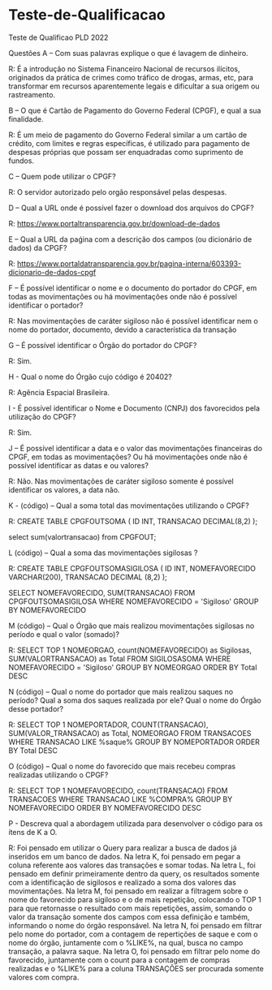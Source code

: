 # Teste-de-Qualificacao
Teste de Qualificao PLD 2022

Questões
A – Com suas palavras explique o que é lavagem de dinheiro.

R: É a introdução no Sistema Financeiro Nacional de recursos ilícitos, originados da prática de crimes como tráfico de drogas, armas, etc, para transformar em recursos aparentemente legais e dificultar a sua origem ou rastreamento.

B – O que é Cartão de Pagamento do Governo Federal (CPGF), e qual a sua finalidade.

R: É um meio de pagamento do Governo Federal similar a um cartão de crédito, com limites e regras específicas, é utilizado para pagamento de despesas próprias que possam ser enquadradas como suprimento de fundos.

C – Quem pode utilizar o CPGF? 

R: O servidor autorizado pelo orgão responsável pelas despesas.

D – Qual a URL onde é possível fazer o download dos arquivos do CPGF?

R: https://www.portaltransparencia.gov.br/download-de-dados

E – Qual a URL da paǵina com a descrição dos campos (ou dicionário de dados) da CPGF?

R: https://www.portaldatransparencia.gov.br/pagina-interna/603393-dicionario-de-dados-cpgf

F – É possível identificar o nome e o documento do portador do CPGF, em todas as movimentações ou há movimentações onde não é possível identificar o portador?

R: Nas movimentações de caráter sigiloso não é possível identificar nem o nome do portador, documento, devido a característica da transação

G – É possível identificar o Órgão do portador do CPGF?

R: Sim.

H - Qual o nome do Órgão cujo código é 20402? 

R: Agência Espacial Brasileira.

I - É possível identificar o Nome e Documento (CNPJ) dos favorecidos pela utilização do CPGF? 

R: Sim.

J – É possível identificar a data e o valor das movimentações financeiras do CPGF, em todas as movimentações? Ou há movimentações onde não é possível identificar as datas e
ou valores? 

R: Não. Nas movimentações de caráter sigiloso somente é possível identificar os valores, a data não.

K - (código) – Qual a soma total das movimentações utilizando o CPGF?

R: CREATE TABLE CPGFOUTSOMA
(
	ID		INT,
	TRANSACAO	DECIMAL(8,2)
);

select sum(valortransacao) from CPGFOUT;

L (código) – Qual a soma das movimentações sigilosas ?

R: CREATE TABLE CPGFOUTSOMASIGILOSA
(
	ID		INT,
	NOMEFAVORECIDO	VARCHAR(200),
	TRANSACAO	DECIMAL (8,2)
);

SELECT NOMEFAVORECIDO, SUM(TRANSACAO) FROM CPGFOUTSOMASIGILOSA WHERE NOMEFAVORECIDO = 'Sigiloso' GROUP BY NOMEFAVORECIDO

M (código) – Qual o Órgão que mais realizou movimentações sigilosas no período e qual o valor (somado)?

R: SELECT TOP 1 NOMEORGAO, count(NOMEFAVORECIDO) as Sigilosas, SUM(VALORTRANSACAO) as Total 
FROM SIGILOSASOMA
WHERE NOMEFAVORECIDO = 'Sigiloso'
GROUP BY NOMEORGAO 
ORDER BY Total DESC

N (código) – Qual o nome do portador que mais realizou saques no período? Qual a soma dos saques realizada por ele? Qual o nome do Órgão desse portador?

R: SELECT TOP 1 NOMEPORTADOR, COUNT(TRANSACAO), SUM(VALOR_TRANSACAO) as Total, NOMEORGAO
FROM TRANSACOES
WHERE TRANSACAO LIKE %saque%
GROUP BY NOMEPORTADOR
ORDER BY Total DESC

O (código) – Qual o nome do favorecido que mais recebeu compras realizadas utilizando o CPGF?

R: SELECT TOP 1 NOMEFAVORECIDO, count(TRANSACAO)
FROM TRANSACOES
WHERE TRANSACAO LIKE %COMPRA%
GROUP BY NOMEFAVORECIDO
ORDER BY NOMEFAVORECIDO DESC

P - Descreva qual a abordagem utilizada para desenvolver o código para os ítens de K a O.

R: Foi pensado em utilizar o Query para realizar a busca de dados já inseridos em um banco de dados. Na letra K, foi pensado em pegar a coluna referente aos valores das transações e somar todas. Na letra L, foi pensado em definir primeiramente dentro da query, os resultados somente com a identificação de sigilosos e realizado a soma dos valores das movimentações. Na letra M, foi pensado em realizar a filtragem sobre o nome do favorecido para sigiloso e o de mais repetição, colocando o TOP 1 para que retornasse o resultado com mais repetições, assim, somando o valor da transação somente dos campos com essa definição e também, informando o nome do órgão responsável. Na letra N, foi pensado em filtrar pelo nome do portador, com a contagem de repertições de saque e com o nome do órgão, juntamente com o %LIKE%, na qual, busca no campo transação, a palavra saque. Na letra O, foi pensado em filtrar pelo nome do favorecido, juntamente com o count para a contagem de compras realizadas e o %LIKE% para a coluna TRANSAÇÕES ser procurada somente valores com compra.
